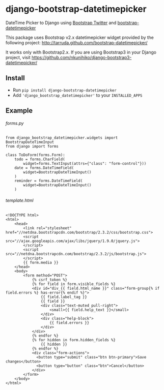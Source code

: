django-bootstrap-datetimepicker
===============================

DateTime Picker to Django using [Bootstrap Twitter](http://twitter.github.com/bootstrap/ "Bootstrap") and [bootstrap-datetimepicker](http://tarruda.github.com/bootstrap-datetimepicker/ "datetimepicker")


This package uses Bootstrap v2.x datetimepicker widget provided by the following project:
 http://tarruda.github.com/bootstrap-datetimepicker/

It works only with Bootstrap2.x. If you are using Bootstrap3 in your Django project, 
visit https://github.com/nkunihiko/django-bootstrap3-datetimepicker/


Install
-------------------------------

* Run `pip install django-bootstrap-datetimepicker`
* Add `'django_bootstrap_datetimepicker'` to your `INSTALLED_APPS`


Example
--------------------------------

###### forms.py
    from django_bootstrap_datetimepicker.widgets import BootstrapDateTimeInput
    from django import forms
    
    class ToDoForm(forms.Form):
        todo = forms.CharField(
            widget=forms.TextInput(attrs={"class": "form-control"}))
        date = forms.DateTimeField(
            widget=BootstrapDateTimeInput()
        )
        reminder = forms.DateTimeField(
            widget=BootstrapDateTimeInput()
        )

###### template.html
    <!DOCTYPE html>
    <html>
        <head>
            <link rel="stylesheet" href="//netdna.bootstrapcdn.com/bootstrap/2.3.2/css/bootstrap.css">
            <script src="//ajax.googleapis.com/ajax/libs/jquery/1.9.0/jquery.js">
            </script>
            <script src="//netdna.bootstrapcdn.com/bootstrap/2.3.2/js/bootstrap.js">
            </script>
            {{ form.media }}
        </head>
        <body>
            <form method="POST">
                {% csrf_token %}
                {% for field in form.visible_fields %}
                <div id="div_{{ field.html_name }}" class="form-group{% if field.errors %} has-error{% endif %}">
                    {{ field.label_tag }}
                    {{ field }}
                    <div class="text-muted pull-right">
                        <small>{{ field.help_text }}</small>
                    </div>
                    <div class="help-block">
                        {{ field.errors }}
                    </div>
                </div>
                {% endfor %}
                {% for hidden in form.hidden_fields %}
                    {{ hidden }}
                {% endfor %}
                <div class="form-actions">
                  <button type="submit" class="btn btn-primary">Save changes</button>
                  <button type="button" class="btn">Cancel</button>
                </div>
            </form>
        </body>
    </html>
